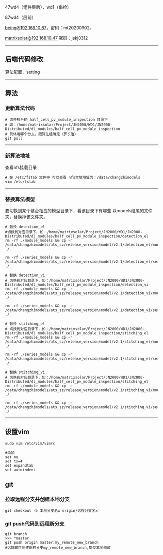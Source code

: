 47wd4（组件层后），wd1（串检）

87wd4（层前）



being@192.168.10.87，密码：mt20200902。

matrixsolar@192.168.10.47 密码：jskj0312

---





## 后端代码修改

算法配置，setting



---





## 算法

### 更新算法代码

```shell
# 切换机台的 half_cell_pv_module_inspection 目录下
# 如：/home/matrixsolar/Project/JN2000/WD1/JN2000-Distributed/dl_modules/half_cell_pv_module_inspection
# 具体用哪个分支，跟算法组确定（罗长治）
git pull
```



---



### 新算法地址

查看nfs挂载目录

```shell
# 在 /etc/fstab 文件中 可以查看 nfs本地地址为：/data/changzhimodels 
vim /etc/fstab
```



---



### 替换算法模型

要切换到某个基台相应的模型目录下，看该目录下有哪些 以models结尾的文件夹，替换掉该文件夹。

```shell
# 替换 detection_el 
#切换到对应目录下，如：/home/matrixsolar/Project/JN2000/WD1/JN2000-Distributed/dl_modules/half_cell_pv_module_inspection/detection_el
rm -rf ./module_models && cp -r /data/changzhimodels/ats_sz/release_version/model/v2.1/detection_el/module_models/ ./

rm -rf ./series_models && cp -r /data/changzhimodels/ats_sz/release_version/model/v2.1/detection_el/series_models/ ./

# 替换 detection_vi 
# 切换到对应目录下，如：/home/matrixsolar/Project/JN2000/WD1/JN2000-Distributed/dl_modules/half_cell_pv_module_inspection/detection_vi
rm -rf ./module_models && cp -r /data/changzhimodels/ats_sz/release_version/model/v2.1/detection_vi/module_models/ ./

rm -rf ./series_models && cp -r /data/changzhimodels/ats_sz/release_version/model/v2.1/detection_vi/series_models/ ./

# 替换 stitching_el
# 切换到对应目录下，如：/home/matrixsolar/Project/JN2000/WD1/JN2000-Distributed/dl_modules/half_cell_pv_module_inspection/stitching_el
rm -rf ./module_models && cp -r /data/changzhimodels/ats_sz/release_version/model/v2.1/stitching_el/module_models/ ./

rm -rf ./series_models && cp -r /data/changzhimodels/ats_sz/release_version/model/v2.1/stitching_el/series_models/ ./

# 替换 stitching_vi
# 切换到对应目录下，如：/home/matrixsolar/Project/JN2000/WD1/JN2000-Distributed/dl_modules/half_cell_pv_module_inspection/stitching_el
rm -rf ./module_models && cp -r /data/changzhimodels/ats_sz/release_version/model/v2.1/stitching_vi/module_models/ ./

rm -rf ./series_models && cp -r /data/changzhimodels/ats_sz/release_version/model/v2.1/stitching_vi/series_models/ ./
```



---



## 设置vim

```shell
sudo vim /etc/vim/vimrc

#添加
set nu
set ts=4
set expandtab
set autoindent

```





## git

### 拉取远程分支并创建本地分支

```
git checkout -b 本地分支名x origin/远程分支名x
```





### git push代码到远程新分支

```
git branch
>>> *master
git push origin master:my_remote_new_branch
#远端即可创建新的分支my_remote_new_branch,提交本地修改
```

